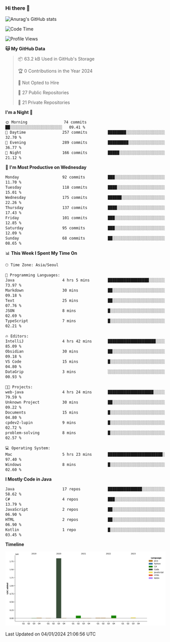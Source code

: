 ### Hi there 👋

![Anurag's GitHub stats](https://github-readme-stats.vercel.app/api?username=pllap&show_icons=true&theme=github_dark)

<!--START_SECTION:waka-->
![Code Time](http://img.shields.io/badge/Code%20Time-689%20hrs%2014%20mins-blue)

![Profile Views](http://img.shields.io/badge/Profile%20Views-0-blue)

**🐱 My GitHub Data** 

> 📦 63.2 kB Used in GitHub's Storage 
 > 
> 🏆 0 Contributions in the Year 2024
 > 
> 🚫 Not Opted to Hire
 > 
> 📜 27 Public Repositories 
 > 
> 🔑 21 Private Repositories 
 > 
**I'm a Night 🦉** 

```text
🌞 Morning                74 commits          ██░░░░░░░░░░░░░░░░░░░░░░░   09.41 % 
🌆 Daytime                257 commits         ████████░░░░░░░░░░░░░░░░░   32.70 % 
🌃 Evening                289 commits         █████████░░░░░░░░░░░░░░░░   36.77 % 
🌙 Night                  166 commits         █████░░░░░░░░░░░░░░░░░░░░   21.12 % 
```
📅 **I'm Most Productive on Wednesday** 

```text
Monday                   92 commits          ███░░░░░░░░░░░░░░░░░░░░░░   11.70 % 
Tuesday                  118 commits         ████░░░░░░░░░░░░░░░░░░░░░   15.01 % 
Wednesday                175 commits         ██████░░░░░░░░░░░░░░░░░░░   22.26 % 
Thursday                 137 commits         ████░░░░░░░░░░░░░░░░░░░░░   17.43 % 
Friday                   101 commits         ███░░░░░░░░░░░░░░░░░░░░░░   12.85 % 
Saturday                 95 commits          ███░░░░░░░░░░░░░░░░░░░░░░   12.09 % 
Sunday                   68 commits          ██░░░░░░░░░░░░░░░░░░░░░░░   08.65 % 
```


📊 **This Week I Spent My Time On** 

```text
🕑︎ Time Zone: Asia/Seoul

💬 Programming Languages: 
Java                     4 hrs 5 mins        ██████████████████░░░░░░░   73.97 % 
Markdown                 30 mins             ██░░░░░░░░░░░░░░░░░░░░░░░   09.18 % 
Text                     25 mins             ██░░░░░░░░░░░░░░░░░░░░░░░   07.76 % 
JSON                     8 mins              █░░░░░░░░░░░░░░░░░░░░░░░░   02.69 % 
TypeScript               7 mins              █░░░░░░░░░░░░░░░░░░░░░░░░   02.21 % 

🔥 Editors: 
IntelliJ                 4 hrs 42 mins       █████████████████████░░░░   85.09 % 
Obsidian                 30 mins             ██░░░░░░░░░░░░░░░░░░░░░░░   09.18 % 
VS Code                  15 mins             █░░░░░░░░░░░░░░░░░░░░░░░░   04.80 % 
DataGrip                 3 mins              ░░░░░░░░░░░░░░░░░░░░░░░░░   00.93 % 

🐱‍💻 Projects: 
web-java                 4 hrs 24 mins       ████████████████████░░░░░   79.59 % 
Unknown Project          30 mins             ██░░░░░░░░░░░░░░░░░░░░░░░   09.22 % 
Documents                15 mins             █░░░░░░░░░░░░░░░░░░░░░░░░   04.80 % 
cpdev2-lupin             9 mins              █░░░░░░░░░░░░░░░░░░░░░░░░   02.72 % 
problem-solving          8 mins              █░░░░░░░░░░░░░░░░░░░░░░░░   02.57 % 

💻 Operating System: 
Mac                      5 hrs 23 mins       ████████████████████████░   97.40 % 
Windows                  8 mins              █░░░░░░░░░░░░░░░░░░░░░░░░   02.60 % 
```

**I Mostly Code in Java** 

```text
Java                     17 repos            ███████████████░░░░░░░░░░   58.62 % 
C#                       4 repos             ███░░░░░░░░░░░░░░░░░░░░░░   13.79 % 
JavaScript               2 repos             ██░░░░░░░░░░░░░░░░░░░░░░░   06.90 % 
HTML                     2 repos             ██░░░░░░░░░░░░░░░░░░░░░░░   06.90 % 
Kotlin                   1 repo              █░░░░░░░░░░░░░░░░░░░░░░░░   03.45 % 
```



**Timeline**

![Lines of Code chart](https://raw.githubusercontent.com/pllap/pllap/main/assets/bar_graph.png)


 Last Updated on 04/01/2024 21:06:56 UTC
<!--END_SECTION:waka-->


<!--
**pllap/pllap** is a ✨ _special_ ✨ repository because its `README.md` (this file) appears on your GitHub profile.

Here are some ideas to get you started:

- 🔭 I’m currently working on ...
- 🌱 I’m currently learning ...
- 👯 I’m looking to collaborate on ...
- 🤔 I’m looking for help with ...
- 💬 Ask me about ...
- 📫 How to reach me: ...
- 😄 Pronouns: ...
- ⚡ Fun fact: ...
-->
